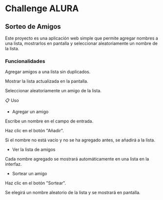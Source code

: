 # Challenge ALURA 

## Sorteo de Amigos

Este proyecto es una aplicación web simple que permite agregar nombres a una lista, mostrarlos en pantalla y seleccionar aleatoriamente un nombre de la lista.

### Funcionalidades

Agregar amigos a una lista sin duplicados.

Mostrar la lista actualizada en la pantalla.

Seleccionar aleatoriamente un amigo de la lista.

📋 Uso

* Agregar un amigo

Escribe un nombre en el campo de entrada.

Haz clic en el botón "Añadir".

Si el nombre no está vacío y no se ha agregado antes, se añadirá a la lista.

* Ver la lista de amigos

Cada nombre agregado se mostrará automáticamente en una lista en la interfaz.

* Sortear un amigo

Haz clic en el botón "Sortear".

Se elegirá un nombre aleatorio de la lista y se mostrará en pantalla.